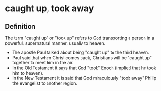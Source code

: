 # caught up, took away

## Definition

The term "caught up" or "took up" refers to God transporting a person in a powerful, supernatural manner, usually to heaven.

* The apostle Paul talked about being "caught up" to the third heaven.
* Paul said that when Christ comes back, Christians will be "caught up" together to meet him in the air.
* In the Old Testament it says that God "took" Enoch (implied that he took him to heaven).
* In the New Testament it is said that God miraculously "took away" Philip the evangelist to another region.